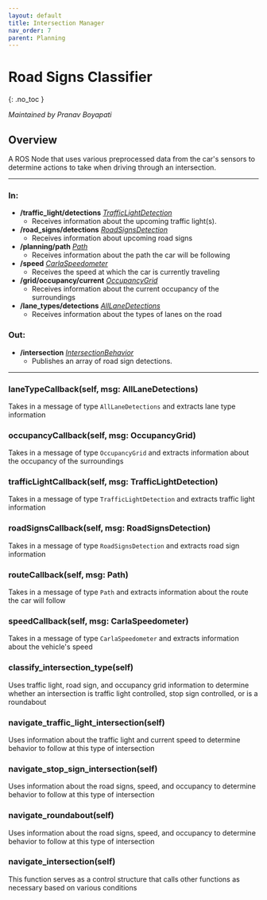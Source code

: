 ```yaml
---
layout: default
title: Intersection Manager
nav_order: 7
parent: Planning
---
```


# Road Signs Classifier
{: .no_toc }

*Maintained by Pranav Boyapati*

## Overview
A ROS Node that uses various preprocessed data from the car's sensors to determine actions to take when driving through an intersection.

---

### In:

- **/traffic_light/detections** [*TrafficLightDetection*]()
  - Receives information about the upcoming traffic light(s).
- **/road_signs/detections** [*RoadSignsDetection*](../messages.md#roadsignsdetection)
  - Receives information about upcoming road signs
- **/planning/path** [*Path*](https://docs.ros2.org/foxy/api/nav_msgs/msg/Path.html)
  - Receives information about the path the car will be following
- **/speed** [*CarlaSpeedometer*](../messages.md#carlaspeedometer)
  - Receives the speed at which the car is currently traveling
- **/grid/occupancy/current** [*OccupancyGrid*](https://docs.ros2.org/foxy/api/nav_msgs/msg/OccupancyGrid.html)
  - Receives information about the current occupancy of the surroundings
- **/lane_types/detections** [*AllLaneDetections*]()
  - Receives information about the types of lanes on the road


### Out:

- **/intersection** [*IntersectionBehavior*](../messages.md#intersectionbehavior)
  - Publishes an array of road sign detections.

---

### laneTypeCallback(self, msg: AllLaneDetections)
Takes in a message of type `AllLaneDetections` and extracts lane type information

### occupancyCallback(self, msg: OccupancyGrid)
Takes in a message of type `OccupancyGrid` and extracts information about the occupancy of the surroundings

### trafficLightCallback(self, msg: TrafficLightDetection)
Takes in a message of type `TrafficLightDetection` and extracts traffic light information

### roadSignsCallback(self, msg: RoadSignsDetection)
Takes in a message of type `RoadSignsDetection` and extracts road sign information

### routeCallback(self, msg: Path)
Takes in a message of type `Path` and extracts information about the route the car will follow

### speedCallback(self, msg: CarlaSpeedometer)
Takes in a message of type `CarlaSpeedometer` and extracts information about the vehicle's speed

### classify_intersection_type(self)
Uses traffic light, road sign, and occupancy grid information to determine whether an intersection is traffic light controlled, stop sign controlled, or is a roundabout

### navigate_traffic_light_intersection(self)
Uses information about the traffic light and current speed to determine behavior to follow at this type of intersection

### navigate_stop_sign_intersection(self)
Uses information about the road signs, speed, and occupancy to determine behavior to follow at this type of intersection

### navigate_roundabout(self)
Uses information about the road signs, speed, and occupancy to determine behavior to follow at this type of intersection

### navigate_intersection(self)
This function serves as a control structure that calls other functions as necessary based on various conditions